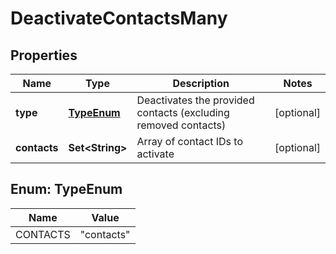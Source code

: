

# DeactivateContactsMany


## Properties

| Name | Type | Description | Notes |
|------------ | ------------- | ------------- | -------------|
|**type** | [**TypeEnum**](#TypeEnum) | Deactivates the provided contacts (excluding removed contacts) |  [optional] |
|**contacts** | **Set&lt;String&gt;** | Array of contact IDs to activate |  [optional] |



## Enum: TypeEnum

| Name | Value |
|---- | -----|
| CONTACTS | &quot;contacts&quot; |



